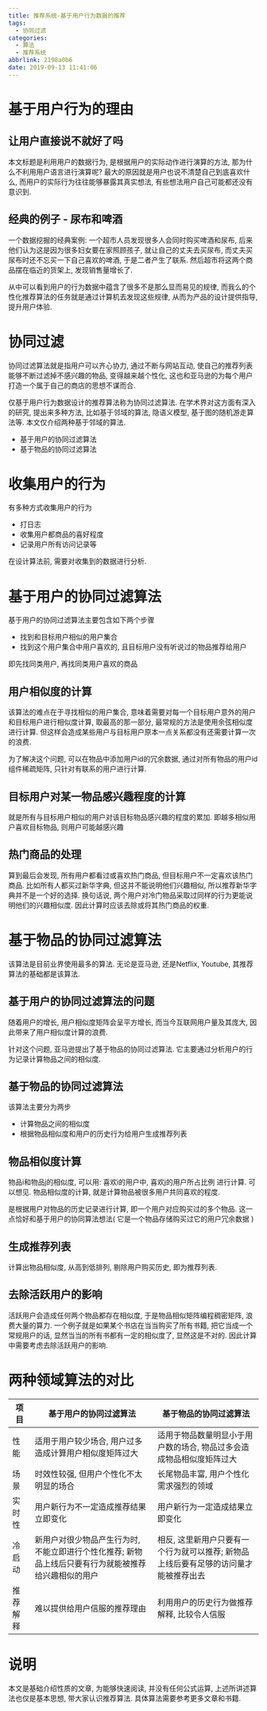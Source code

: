 ```yaml
---
title: 推荐系统-基于用户行为数据的推荐
tags:
  - 协同过滤
categories:
  - 算法
  - 推荐系统
abbrlink: 2198a0b6
date: 2019-09-13 11:41:06
---
```


# 基于用户行为的理由

## 让用户直接说不就好了吗

本文标题是利用用户的数据行为, 是根据用户的实际动作进行演算的方法, 那为什么不利用用户语言进行演算呢? 最大的原因就是用户也说不清楚自己到底喜欢什么, 而用户的实际行为往往能够暴露其真实想法, 有些想法用户自己可能都还没有意识到.
<!-- more -->

## 经典的例子 - 尿布和啤酒

一个数据挖掘的经典案例: 一个超市人员发现很多人会同时购买啤酒和尿布, 后来他们认为这是因为很多妇女要在家照顾孩子, 就让自己的丈夫去买尿布, 而丈夫买尿布时还不忘买一下自己喜欢的啤酒, 于是二者产生了联系. 然后超市将这两个商品摆在临近的货架上, 发现销售量增长了.

从中可以看到用户的行为数据中蕴含了很多不是那么显而易见的规律, 而我么的个性化推荐算法的任务就是通过计算机去发现这些规律, 从而为产品的设计提供指导, 提升用户体验.

# 协同过滤

协同过滤算法就是指用户可以齐心协力, 通过不断与网站互动, 使自己的推荐列表能够不断过滤掉不感兴趣的物品, 变得越来越个性化, 这也和亚马逊的为每个用户打造一个属于自己的商店的思想不谋而合.

仅基于用户行为数据设计的推荐算法称为协同过滤算法. 在学术界对这方面有深入的研究, 提出来多种方法, 比如基于邻域的算法, 隐语义模型, 基于图的随机游走算法等. 本文仅介绍两种基于邻域的算法.

- 基于用户的协同过滤算法
- 基于物品的协同过滤算法

# 收集用户的行为

有多种方式收集用户的行为

- 打日志
- 收集用户都商品的喜好程度
- 记录用户所有访问记录等

在设计算法前, 需要对收集到的数据进行分析.

# 基于用户的协同过滤算法

基于用户的协同过滤算法主要包含如下两个步骤

- 找到和目标用户相似的用户集合
- 找到这个用户集合中用户喜欢的, 且目标用户没有听说过的物品推荐给用户

即先找同类用户, 再找同类用户喜欢的商品

## 用户相似度的计算

该算法的难点在于寻找相似的用户集合, 意味着需要对每一个目标用户意外的用户和目标用户进行相似度计算, 取最高的那一部分, 最常规的方法是使用余弦相似度进行计算. 但这样会造成某些用户与目标用户原本一点关系都没有还需要计算一次的浪费. 

为了解决这个问题, 可以在物品中添加用户id的冗余数据, 通过对所有物品的用户id组件稀疏矩阵, 只针对有联系的用户进行计算.

## 目标用户对某一物品感兴趣程度的计算

就是所有与目标用户相似的用户对该目标物品感兴趣的程度的累加. 即越多相似用户喜欢目标物品, 则用户可能越感兴趣

## 热门商品的处理

算到最后会发现, 所有用户都看过或喜欢热门商品, 但目标用户不一定喜欢该热门商品. 比如所有人都买过新华字典, 但这并不能说明他们兴趣相似, 所以推荐新华字典并不是一个好的选择. 换句话说, 两个用户对冷门物品采取过同样的行为更能说明他们的兴趣相似度. 因此计算时应该去除或将其热门商品的权重.

# 基于物品的协同过滤算法

该算法是目前业界使用最多的算法. 无论是亚马逊, 还是Netflix, Youtube, 其推荐算法的基础都是该算法.

## 基于用户的协同过滤算法的问题

随着用户的增长, 用户相似度矩阵会呈平方增长, 而当今互联网用户量及其庞大, 因此带来了用户相似度计算的浪费.

针对这个问题, 亚马逊提出了基于物品的协同过滤算法. 它主要通过分析用户的行为记录计算物品之间的相似度.

## 基于物品的协同过滤算法

该算法主要分为两步

- 计算物品之间的相似度
- 根据物品相似度和用户的历史行为给用户生成推荐列表

## 物品相似度计算

物品i和物品j的相似度, 可以用: 喜欢i的用户中, 喜欢j的用户所占比例 进行计算. 可以想见. 物品相似度的计算, 就是计算物品被很多用户共同喜欢的程度. 

是根据用户对物品的历史记录进行计算, 即一个用户对应购买过的多个物品. 这一点恰好和基于用户的协同算法想法( 它是一个物品存储购买过它的用户冗余数据 )

## 生成推荐列表

计算出物品相似度, 从高到低排列, 剔除用户购买历史, 即为推荐列表.

## 去除活跃用户的影响

活跃用户会造成任何两个物品都存在相似度, 于是物品相似矩阵编程稠密矩阵, 浪费大量的算力. 一个例子就是如果某个书店在当当购买了所有书籍, 把它当成一个常规用户的话, 显然当当的所有书都有一定的相似度了, 显然这是不对的. 因此计算中需要考虑去除活跃用户的影响.

# 两种领域算法的对比

| 项目     | 基于用户的协同过滤算法                                       | 基于物品的协同过滤算法                                       |
| -------- | ------------------------------------------------------------ | ------------------------------------------------------------ |
| 性能     | 适用于用户较少场合, 用户过多造成计算用户相似度矩阵过大       | 适用于物品数量明显小于用户数的场合, 物品过多会造成物品相似度矩阵过大 |
| 场景     | 时效性较强, 但用户个性化不太明显的场合                       | 长尾物品丰富, 用户个性化需求强烈的领域                       |
| 实时性   | 用户新行为不一定造成推荐结果立即变化                         | 用户新行为一定造成结果立即变化                               |
| 冷启动   | 新用户对很少物品产生行为时, 不能立即进行个性化推荐; 新物品上线后只要有行为就能被推荐给兴趣相似的用户 | 相反, 这里新用户只要有一个行为就可以推荐; 新物品上线后要有足够的访问量才能被推荐出去 |
| 推荐解释 | 难以提供给用户信服的推荐理由                                 | 利用用户的历史行为做推荐解释, 比较令人信服                   |

# 说明

本文是基础介绍性质的文章, 为能够快速阅读, 并没有任何公式运算, 上述所讲述算法也仅是基本思想, 带大家认识推荐算法. 具体算法需要参考更多文章和书籍. 